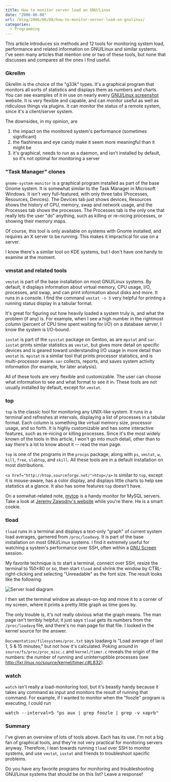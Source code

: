 ```yaml
---
title: How to monitor server load on GNU/Linux
date: "2006-06-08"
url: /blog/2006/06/08/how-to-monitor-server-load-on-gnulinux/
categories:
  - Programming
---
```

This article introduces six methods and 12 tools for monitoring system load, performance and related information on GNU/Linux and similar systems. I've seen many articles that mention one or two of these tools, but none that discusses and compares all the ones I find useful.

### Gkrellm

Gkrellm is the choice of the "g33k" types. It's a graphical program that monitors all sorts of statistics and displays them as numbers and charts. You can see examples of it in use on nearly every [GNU/Linux screenshot][1] website. It is very flexible and capable, and can monitor useful as well as ridiculous things via plugins. It can monitor the status of a remote system, since it's a client/server system.

The downsides, in my opinion, are

1.  the impact on the monitored system's performance (sometimes significant)
2.  the flashiness and eye candy make it seem more meaningful than it might be
3.  it's graphical, needs to run as a daemon, and isn't installed by default, so it's not optimal for monitoring a server

### "Task Manager" clones

`gnome-system-monitor` is a graphical program installed as part of the base Gnome system. It is somewhat similar to the Task Manager in Microsoft Windows. It isn't very full-featured, with only three tabs (Processes, Resources, Devices). The Devices tab just shows devices, Resources shows the history of CPU, memory, swap and network usage, and the Processes tab shows the processes. The Processes tab is the only one that really lets the user "do" anything, such as killing or re-nicing processes, or showing their memory maps.

Of course, this tool is only available on systems with Gnome installed, and requires an X server to be running. This makes it impractical for use on a server.

I know there's a similar tool on KDE systems, but I don't have one handy to examine at the moment.

### vmstat and related tools

`vmstat` is part of the base installation on most GNU/Linux systems. By default, it displays information about virtual memory, CPU usage, I/O, processes, and swap, and can print information about disks and more. It runs in a console. I find the command `vmstat -n 5` very helpful for printing a running status display in a tabular format.

It's great for figuring out how heavily loaded a system truly is, and what the problem (if any) is. For example, when I see a high number in the rightmost column (percent of CPU time spent waiting for I/O) on a database server, I know the system is I/O-bound.

`iostat` is part of the `sysstat` package on Gentoo, as are `mpstat` and `sar`. `iostat` prints similar statistics as `vmstat`, but gives more detail on specific devices and is geared toward understanding I/O usage in more detail than `vmstat` is. `mpstat` is a similar tool that prints processor statistics, and is multi-processor aware. `sar` collects, reports, and saves system activity information (for example, for later analysis).

All of these tools are very flexible and customizable. The user can choose what information to see and what format to see it in. These tools are not usually installed by default, except for `vmstat`.

### top

`top` is the classic tool for monitoring any UNIX-like system. It runs in a terminal and refreshes at intervals, displaying a list of processes in a tabular format. Each column is something like virtual memory size, processor usage, and so forth. It is highly customizable and has some interactive features, such as re-nicing or killing processes. Since it's the most widely known of the tools in this article, I won't go into much detail, other than to say there's a lot to know about it -- read the man page.

`top` is one of the programs in the `procps` package, along with `ps`, `vmstat`, `w`, `kill`, `free`, `slabtop`, and `skill`. All these tools are in a default installation on most distributions.

`<a href="http://htop.sourceforge.net/">htop</a>` is similar to `top`, except it is mouse-aware, has a color display, and displays little charts to help see statistics at a glance. It also has some features `top` doesn't have.

On a somwhat-related note, [mytop][2] is a handy monitor for MySQL servers. Take a look at [Jeremy Zawodny's website][3] while you're there. He is a smart cookie.

### tload

`tload` runs in a terminal and displays a text-only "graph" of current system load averages, garnered from `/proc/loadavg`. It is part of the base installation on most GNU/Linux systems. I find it extremely useful for watching a system's performance over SSH, often within a [GNU Screen][4] session.

My favorite technique is to start a terminal, connect over SSH, resize the terminal to 150&#215;80 or so, then start `tload` and shrink the window by CTRL-right-clicking and selecting "Unreadable" as the font size. The result looks like the following:

![Server load diagram][5]

I then set the terminal window as always-on-top and move it to a corner of my screen, where it prints a pretty little graph as time goes by.

The only trouble is, it's not really obvious what the graph means. The man page isn't terribly helpful; it just says `tload` gets its numbers from the `/proc/loadavg` file, and there's no man page for that file. I looked in the kernel source for the answer.

`Documentation/filesystems/proc.txt` says loadavg is "Load average of last 1, 5 &#038; 15 minutes," but not how it's calculated. Poking around in `source/fs/proc/proc_misc.c` and `kernel/timer.c` reveals the origin of the numbers: the number of running and uninterruptible processes (see <http://lxr.linux.no/source/kernel/timer.c#L832>).

### watch

`watch` isn't really a load-monitoring tool, but it's beastly handy because it takes any command as input and monitors the result of running that command. For example, if I wanted to monitor when the "foozle" program is executing, I could run

<pre>watch --interval=5 "ps aux | grep foozle | grep -v xaprb"</pre>

### Summary

I've given an overview of lots of tools above. Each has its use. I'm not a big fan of graphical tools, and they're not very practical for monitoring servers anyway. Therefore, I lean towards running `tload` over SSH to monitor systems, and use `vmstat`, `iostat` and friends to troubleshoot specific problems.

Do you have any favorite programs for monitoring and troubleshooting GNU/Linux systems that should be on this list? Leave a response!

 [1]: http://www.gentoo.org/main/en/shots.xml
 [2]: http://jeremy.zawodny.com/mysql/mytop/
 [3]: http://jeremy.zawodny.comhttp://www.xaprb.com/blog/
 [4]: http://www.gnu.org/software/screen/
 [5]: http://www.xaprb.com/media/2006/08/tload.png

